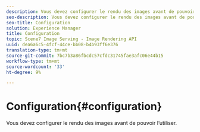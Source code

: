 ```yaml
---
description: Vous devez configurer le rendu des images avant de pouvoir l’utiliser.
seo-description: Vous devez configurer le rendu des images avant de pouvoir l’utiliser.
seo-title: Configuration
solution: Experience Manager
title: Configuration
topic: Scene7 Image Serving - Image Rendering API
uuid: dea6a6c5-4fcf-44ce-bb08-b4b93ff6e376
translation-type: tm+mt
source-git-commit: 7bc7b3a86fbcdc57cfdc31745fae3afc06e44b15
workflow-type: tm+mt
source-wordcount: '33'
ht-degree: 9%

---
```



# Configuration{#configuration}

Vous devez configurer le rendu des images avant de pouvoir l’utiliser.

